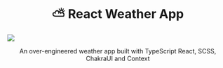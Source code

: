 <h1 align="center">⛅ React Weather App</h1>

![](/src/Resources/image/preview1.png)
<p align="center">
  An over-engineered weather app built with TypeScript React, SCSS,  ChakraUI and Context
</p>
